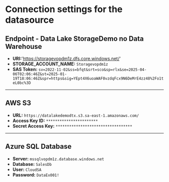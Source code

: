 # Connection settings for the datasource


## Endpoint - Data Lake StorageDemo no Data Warehouse

- **URI:**'https://storagevopdm1z.dfs.core.windows.net/'
- **STORAGE_ACCOUNT_NAME:** `Storagevopdm1z`
- **SAS Token:**
  `sv=2022-11-02&ss=bfqt&srt=sco&sp=rlx&se=2025-04-06T02:06:46Z&st=2025-01-19T18:06:46Z&spr=https&sig=YEpt4X6uoaWAF0vzdqFcx9N6DeMrE4zz48%2Fo1teL0bc%3D`

---

## AWS S3

- **URL:** `https://datalakedemodtx.s3.sa-east-1.amazonaws.com/`
- **Access Key ID:** `***********************`
- **Secret Access Key:** `**********************************`

---

## Azure SQL Database

- **Server:** `mssqlvopdm1z.database.windows.net`
- **Database:** `SalesDb`
- **User:** `CloudSA`
- **Password:** `DataEx001!`

